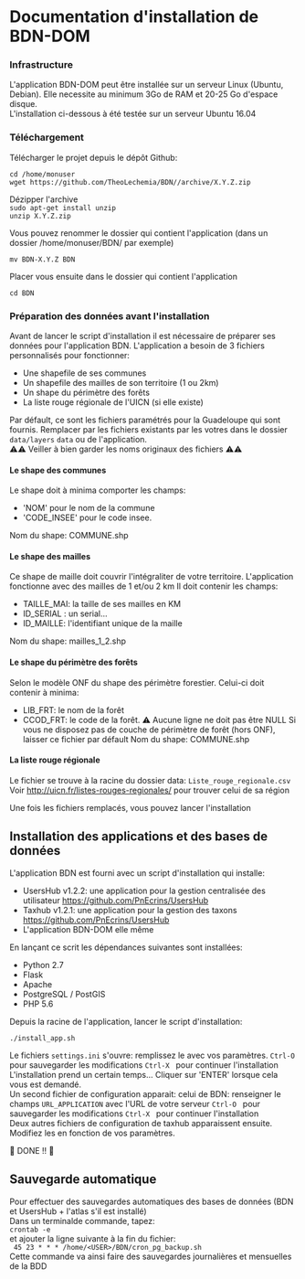 # Documentation d'installation de BDN-DOM

### Infrastructure

L'application BDN-DOM peut être installée sur un serveur Linux (Ubuntu, Debian). Elle necessite au minimum 3Go de RAM et 20-25 Go d'espace disque.  
L'installation ci-dessous à été testée sur un serveur Ubuntu 16.04

### Téléchargement

Télécharger le projet depuis le dépôt Github:

`cd /home/monuser`  
`wget https://github.com/TheoLechemia/BDN//archive/X.Y.Z.zip `  

Dézipper l'archive  
`sudo apt-get install unzip`  
`unzip X.Y.Z.zip`  

Vous pouvez renommer le dossier qui contient l'application (dans un dossier /home/monuser/BDN/ par exemple)  

`mv BDN-X.Y.Z BDN`  

Placer vous ensuite dans le dossier qui contient l'application  

`cd BDN`  


### Préparation des données avant l'installation  
Avant de lancer le script d'installation il est nécessaire de préparer ses données pour l'application BDN. L'application a besoin de 3 fichiers personnalisés pour fonctionner:
- Une shapefile de ses communes
- Un shapefile des mailles de son territoire (1 ou 2km)
- Un shape du périmètre des forêts
- La liste rouge régionale de l'UICN (si elle existe)  

Par défault, ce sont les fichiers paramétrés pour la Guadeloupe qui sont fournis. Remplacer par les fichiers existants par les votres dans le dossier `data/layers` `data` ou  de l'application.  
:warning::warning: Veiller à bien garder les noms originaux des fichiers :warning::warning:  

#### Le shape des communes
Le shape doit à minima comporter les champs:
- 'NOM' pour le nom de la commune
- 'CODE_INSEE' pour le code insee.  

Nom du shape: COMMUNE.shp
#### Le shape des mailles
Ce shape de maille doit couvrir l'intégraliter de votre territoire. L'application fonctionne avec des mailles de 1 et/ou 2 km
Il doit contenir les champs:
- TAILLE_MAI: la taille de ses mailles en KM
- ID_SERIAL : un serial...
- ID_MAILLE: l'identifiant unique de la maille  

Nom du shape: mailles_1_2.shp

#### Le shape du périmètre des forêts
Selon le modèle ONF du shape des périmètre forestier. Celui-ci doit contenir à minima:  
- LIB_FRT: le nom de la forêt
- CCOD_FRT: le code de la forêt. :warning: Aucune ligne ne doit pas être NULL
Si vous ne disposez pas de couche de périmètre de forêt (hors ONF), laisser ce fichier par défault
Nom du shape: COMMUNE.shp

#### La liste rouge régionale
Le fichier se trouve à la racine du dossier data: `Liste_rouge_regionale.csv`    
Voir http://uicn.fr/listes-rouges-regionales/ pour trouver celui de sa région

Une fois les fichiers remplacés, vous pouvez lancer l'installation
## Installation des applications et des bases de données

L'application BDN est fourni avec un script d'installation qui installe:
- UsersHub v1.2.2: une application pour la gestion centralisée des utilisateur https://github.com/PnEcrins/UsersHub
- Taxhub v1.2.1: une application pour la gestion des taxons https://github.com/PnEcrins/UsersHub
- L'application BDN-DOM elle même  

En lançant ce scrit les dépendances suivantes sont installées:
* Python 2.7
* Flask
* Apache
* PostgreSQL / PostGIS
* PHP 5.6

Depuis la racine de l'application, lancer le script d'installation:  

`./install_app.sh`

Le fichiers `settings.ini` s'ouvre: remplissez le avec vos paramètres.
`Ctrl-O ` pour sauvegarder les modifications
`Ctrl-X ` pour continuer l'installation  
L'installation prend un certain temps... Cliquer sur 'ENTER' lorsque cela vous est demandé.  
Un second fichier de configuration apparait: celui de BDN: renseigner le champs `URL_APPLICATION` avec l'URL de votre serveur 
`Ctrl-O ` pour sauvegarder les modifications
`Ctrl-X ` pour continuer l'installation  
Deux autres fichiers de configuration de taxhub apparaissent ensuite. Modifiez les en fonction de vos paramètres.  

:clap: DONE !! :clap:






## Sauvegarde automatique
Pour effectuer des sauvegardes automatiques des bases de données (BDN et UsersHub + l'atlas s'il est installé)  
Dans un terminalde commande, tapez:  
`crontab -e`  
et ajouter la ligne suivante à la fin du fichier:  
` 45 23 * * * /home/<USER>/BDN/cron_pg_backup.sh`  
Cette commande va ainsi faire des sauvegardes journalières et mensuelles de la BDD


